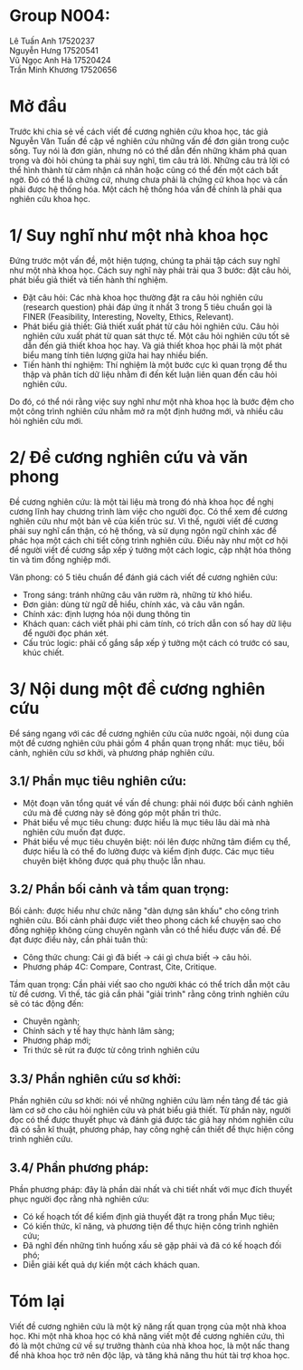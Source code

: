  # Group N004:  
 Lê Tuấn Anh 17520237  
 Nguyễn Hưng 17520541  
 Vũ Ngọc Anh Hà 17520424  
 Trần Minh Khương 17520656
 
 # Mở đầu
 Trước khi chia sẻ về cách viết đề cương nghiên cứu khoa học, tác giả Nguyễn Văn Tuấn đề cập về nghiên cứu những vấn đề đơn giản trong cuộc sống. Tuy nói là đơn giản, nhưng nó có thể dẫn đến những khám phá quan trọng và đòi hỏi chúng ta phải suy nghĩ, tìm câu trả lời. Những câu trả lời có thể hình thành từ cảm nhận cá nhân hoặc cũng có thể đến một cách bất ngờ. Đó có thể là chứng cứ, nhưng chưa phải là chứng cứ khoa học và cần phải được hệ thống hóa. Một cách hệ thống hóa vấn đề chính là phải qua nghiên cứu khoa học.
 
 # 1/ Suy nghĩ như một nhà khoa học
 Đứng trước một vấn đề, một hiện tượng, chúng ta phải tập cách suy nghĩ như một nhà khoa học. Cách suy nghĩ này phải trải qua 3 bước: đặt câu hỏi, phát biểu giả thiết và tiến hành thí nghiệm. 
 - Đặt câu hỏi: Các nhà khoa học thường đặt ra câu hỏi nghiên cứu (research question) phải đáp ứng ít nhất 3 trong 5 tiêu chuẩn gọi là FINER (Feasibility, Interesting, Novelty, Ethics, Relevant).
 - Phát biểu giả thiết: Giả thiết xuất phát từ câu hỏi nghiên cứu. Câu hỏi nghiên cứu xuất phát từ quan sát thực tế. Một câu hỏi nghiên cứu tốt sẽ dẫn đến giả thiết khoa học hay. Và giả thiết khoa học phải là một phát biểu mang tính tiên lượng giữa hai hay nhiều biến.
 - Tiến hành thí nghiệm: Thí nghiệm là một bước cực kì quan trọng để thu thập và phân tích dữ liệu nhằm đi đến kết luận liên quan đến câu hỏi nghiên cứu.
 
 Do đó, có thể nói rằng việc suy nghĩ như một nhà khoa học là bước đệm cho một công trình nghiên cứu nhằm mở ra một định hướng mới, và nhiều câu hỏi nghiên cứu mới. 
 
 # 2/ Đề cương nghiên cứu và văn phong
  Đề cương nghiên cứu: là một tài liệu mà trong đó nhà khoa học đề nghị cương lĩnh hay chương trình làm việc cho người đọc. Có thể xem đề cương nghiên cứu như một bản vẽ của kiến trúc sư. Vì thế, người viết đề cương phải suy nghĩ cẩn thận, có hệ thống, và sử dụng ngôn ngữ chính xác để phác họa một cách chi tiết công trình nghiên cứu. Điều này như một cơ hội để người viết đề cương sắp xếp ý tưởng một cách logic, cập nhật hóa thông tin và tìm đồng nghiệp mới.
  
  Văn phong: có 5 tiêu chuẩn để đánh giá cách viết đề cương nghiên cứu:
 - Trong sáng: tránh những câu văn rườm rà, những từ khó hiểu.
 - Đơn giản: dùng từ ngữ dễ hiểu, chính xác, và câu văn ngắn.
 - Chính xác: định lượng hóa nội dung thông tin
 - Khách quan: cách viết phải phi cảm tính, có trích dẫn con số hay dữ liệu để người đọc phán xét.
 - Cấu trúc logic: phải cố gắng sắp xếp ý tưởng một cách có trước có sau, khúc chiết.
 
 # 3/ Nội dung một đề cương nghiên cứu
 Để sáng ngang với các đề cương nghiên cứu của nước ngoài, nội dung của một đề cương nghiên cứu phải gồm 4 phần quan trọng nhất: mục tiêu, bối cảnh, nghiên cứu sơ khởi, và phương pháp nghiên cứu.
 
 ## 3.1/ Phần mục tiêu nghiên cứu: 
 - Một đoạn văn tổng quát về vấn đề chung: phải nói được bối cảnh nghiên cứu mà đề cương này sẽ đóng góp một phần tri thức.
 - Phát biểu về mục tiêu chung: được hiểu là mục tiêu lâu dài mà nhà nghiên cứu muốn đạt được.
 - Phát biểu về mục tiêu chuyên biệt: nói lên được những tâm điểm cụ thể, được hiểu là có thể đo lường được và kiểm định được. Các mục tiêu chuyên biệt không được quá phụ thuộc lẫn nhau.
 
 ## 3.2/ Phần bối cảnh và tầm quan trọng:
 Bối cảnh: được hiểu như chức năng "dàn dựng sân khấu" cho công trình nghiên cứu. Bối cảnh phải được viết theo phong cách kể chuyện sao cho đồng nghiệp không cùng chuyên ngành vẫn có thể hiểu được vấn đề. Để đạt được điều này, cần phải tuân thủ:
 - Công thức chung: Cái gì đã biết -> cái gì chưa biết -> câu hỏi.
 - Phương pháp 4C: Compare, Contrast, Cite, Critique.
 
 Tầm quan trọng: Cần phải viết sao cho người khác có thể trích dẫn một câu từ đề cương. Vì thế, tác giả cần phải "giải trình" rằng công trình nghiên cứu sẽ có tác động đến:
 - Chuyên ngành;
 - Chính sách y tế hay thực hành lâm sàng;
 - Phương pháp mới; 
 - Tri thức sẽ rút ra được từ công trình nghiên cứu
 
 ## 3.3/ Phần nghiên cứu sơ khởi:
  Phần nghiên cứu sơ khởi: nói về những nghiên cứu làm nền tảng để tác giả làm cơ sở cho câu hỏi nghiên cứu và phát biểu giả thiết. Từ phần này, người đọc có thể được thuyết phục và đánh giá được tác giả hay nhóm nghiên cứu đã có sẵn kĩ thuật, phương pháp, hay công nghệ cần thiết để thực hiện công trình nghiên cứu.
  
 ## 3.4/ Phần phương pháp:
 Phần phương pháp: đây là phần dài nhất và chi tiết nhất với mục đích thuyết phục người đọc rằng nhà nghiên cứu:
  - Có kế hoạch tốt để kiểm định giả thuyết đặt ra trong phần Mục tiêu;
  - Có kiến thức, kĩ năng, và phương tiện để thực hiện công trình nghiên cứu;
  - Đã nghĩ đến những tình huống xấu sẽ gặp phải và đã có kế hoạch đối phó;
  - Diễn giải kết quả dự kiến một cách khách quan.
  
   # Tóm lại
   Viết đề cương nghiên cứu là một kỹ năng rất quan trọng của một nhà khoa học. Khi một nhà khoa học có khả năng viết một đề cương nghiên cứu, thì đó là một chứng cứ về sự trưởng thành của nhà khoa học, là một nấc thang để nhà khoa học trở nên độc lập, và tăng khả năng thu hút tài trợ khoa học.
  
  
